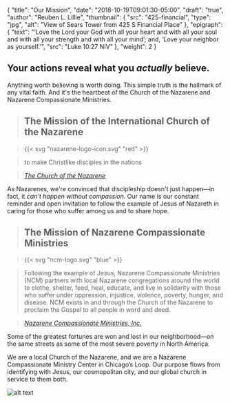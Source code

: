 {
	"title": "Our Mission",
	"date": "2018-10-19T09:01:30-05:00",
	"draft": "true",
	"author": "Reuben L. Lillie",
	"thumbnail": {
	    "src": "425-financial",
		"type": "jpg",
	    "alt": "View of Sears Tower from 425 S Financial Place"
	},
	"epigraph": {
		"text": "‘Love the Lord your God with all your heart and with all your soul and with all your strength and with all your mind’; and, ‘Love your neighbor as yourself.’",
		"src": "Luke 10:27 NIV"
	},
	"weight": 2
}

## Your actions reveal what you _actually_ believe.

Anything worth believing is worth doing. This simple truth is the hallmark of any vital faith. And it's the heartbeat of the Church of the Nazarene and Nazarene Compassionate Ministries.

> ## The Mission of the International Church of the Nazarene

> {{< svg "nazarene-logo-icon.svg" "red" >}}

> <span class="red x-large">to make Christlike disciples in the nations</span>

> <cite>[The Church of the Nazarene][cotn-mission]</cite>

As Nazarenes, we're convinced that discipleship doesn't just happen—in fact, it _can’t happen without compassion_. Our name is our constant reminder and open invitation to follow the example of Jesus of Nazareth in caring for those who suffer among us and to share hope.

> ## The Mission of Nazarene Compassionate Ministries

> {{< svg "ncm-logo.svg" "blue" >}}

> <span class="blue">Following the example of Jesus, Nazarene Compassionate Ministries (NCM) partners with local Nazarene congregations around the world to clothe, shelter, feed, heal, educate, and live in solidarity with those who suffer under oppression, injustice, violence, poverty, hunger, and disease. NCM exists in and through the Church of the Nazarene to proclaim the Gospel to all people in word and deed.</span>

> <cite>[Nazarene Compassionate Ministries, Inc.][ncm-mission]</cite>

Some of the greatest fortunes are won and lost in our neighborhood—on the same streets as some of the most severe poverty in North America. 

We are a local Church of the Nazarene, and we are a Nazarene Compassionate Ministry Center in Chicago’s Loop. Our purpose flows from identifying with Jesus, our cosmopolitan city, and our global church in service to them both. 

![alt text](/img/svg/mission.svg "Our mission is to make Christlike disciples by clothing, sheltering, feeding, heeling, educating, and living in solidarity with those who suffer under oppression, injustice, violence, poverty, hunger, and disease in the City of Chicago and beyond.")

[cotn-mission]: http://nazarene.org/mission/
[ncm-mission]: https://www.ncm.org/mission/
